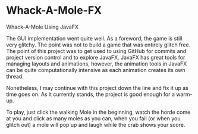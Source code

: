 # Whack-A-Mole-FX
Whack-A-Mole Using JavaFX

The GUI implementation went quite well.
As a foreword, the game is still very glitchy. The point was not to build a game that was entirely glitch free.
The point of this project was to get used to using GitHub for commits and project version control and to explore JavaFX.
JavaFX has great tools for managing layouts and animations, however, the animation tools in JavaFX can be quite computationally intensive as each animation creates its own thread.

Nonetheless, I may continue with this project down the line and fix it up as time goes on.
As it currently stands, the project is good enough for a warm-up.

To play, just click the walking Mole in the beginning, watch the horde come at you and click as many moles as you can, when you fail (or when you glitch out) a mole will pop up and laugh while the crab shows your score.
